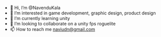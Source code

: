 - 👋 Hi, I’m @NavenduKala
- 👀 I’m interested in game development, graphic design, product design
- 🌱 I’m currently learning unity
- 💞️ I’m looking to collaborate on a unity fps roguelite
- 📫 How to reach me naviudn@gmail.com

<!---
NavenduKala/NavenduKala is a ✨ special ✨ repository because its `README.md` (this file) appears on your GitHub profile.
You can click the Preview link to take a look at your changes.
--->
